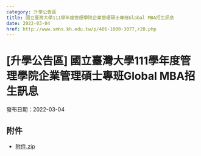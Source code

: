 ```yaml
---
category: 升學公告區
title: 國立臺灣大學111學年度管理學院企業管理碩士專班Global MBA招生訊息
date: 2022-03-04
href: http://www.smhs.kh.edu.tw/p/406-1000-3077,r20.php
---
```


# [升學公告區] 國立臺灣大學111學年度管理學院企業管理碩士專班Global MBA招生訊息

發布日期：2022-03-04



## 附件

- [附件.zip](https://www.smhs.kh.edu.tw/app/index.php?Action=downloadfile&file=WVhSMFlXTm9MemN3TDNCMFlWOHlPRFEwWHpNMU9UY3hOVEpmTmpjek1EZ3VlbWx3&fname=DGGGROTSYWQO41XX50LKSWHGRK30OOLKDGUWTSKK4125MLVWKPROVTPOUSSSPKPO)

